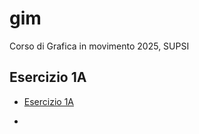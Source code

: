 # gim
Corso di Grafica in movimento 2025, SUPSI


## Esercizio 1A

- [Esercizio 1A](esercizio_1A/acceso_spento_2.html)

- 